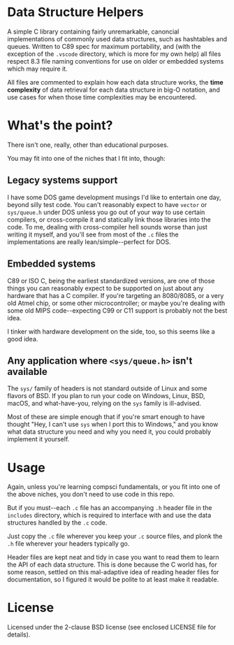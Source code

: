 # Data Structure Helpers
A simple C library containing fairly unremarkable, canoncial implementations of commonly used data structures, such as hashtables and queues. Written to C89 spec for maximum portability, and (with the exception of the `.vscode` directory, which is more for my own help) all files respect 8.3 file naming conventions for use on older or embedded systems which may require it.

All files are commented to explain how each data structure works, the **time complexity** of data retrieval for each data structure in big-O notation, and use cases for when those time complexities may be encountered.

# What's the point?
There isn't one, really, other than educational purposes.

You may fit into one of the niches that I fit into, though:

## Legacy systems support
I have some DOS game development musings I'd like to entertain one day, beyond silly test code. You can't reasonably expect to have `vector` or `sys/queue.h` under DOS unless you go out of your way to use certain compilers, or cross-compile it and statically link those libraries into the code. To me, dealing with cross-compiler hell sounds worse than just writing it myself, and you'll see from most of the `.c` files the implementations are really lean/simple--perfect for DOS.

## Embedded systems
C89 or ISO C, being the earliest standardized versions, are one of those things you can reasonably expect to be supported on just about any hardware that has a C compiler. If you're targeting an 8080/8085, or a very old Atmel chip, or some other microcontroller; or maybe you're dealing with some old MIPS code--expecting C99 or C11 support is probably not the best idea.

I tinker with hardware development on the side, too, so this seems like a good idea.

## Any application where `<sys/queue.h>` isn't available
The `sys/` family of headers is not standard outside of Linux and some flavors of BSD. If you plan to run your code on Windows, Linux, BSD, macOS, and what-have-you, relying on the `sys` family is ill-advised.

Most of these are simple enough that if you're smart enough to have thought "Hey, I can't use `sys` when I port this to Windows," and you know what data structure you need and why you need it, you could probably implement it yourself.

# Usage
Again, unless you're learning compsci fundamentals, or you fit into one of the above niches, you don't need to use code in this repo.

But if you must--each `.c` file has an accompanying `.h` header file in the `includes` directory, which is required to interface with and use the data structures handled by the `.c` code.

Just copy the `.c` file wherever you keep your `.c` source files, and plonk the `.h` file wherever your headers typically go.

Header files are kept neat and tidy in case you want to read them to learn the API of each data structure. This is done because the C world has, for some reason, settled on this mal-adaptive idea of reading header files for documentation, so I figured it would be polite to at least make it readable.

# License
Licensed under the 2-clause BSD license (see enclosed LICENSE file for details).